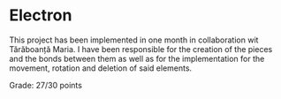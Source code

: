 # Electron

This project has been implemented in one month in collaboration wit Tărăboanță Maria. I have been responsible for the creation of the pieces and the bonds between them as well as for the implementation for the movement, rotation and deletion of said elements.

Grade: 27/30 points
